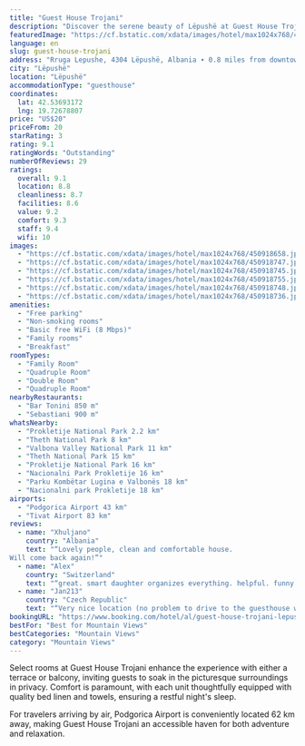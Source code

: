 ```yaml
---
title: "Guest House Trojani"
description: "Discover the serene beauty of Lëpushë at Guest House Trojani, a charming retreat that stands a mere 26 km away from the tranquil Plav Lake."
featuredImage: "https://cf.bstatic.com/xdata/images/hotel/max1024x768/450918658.jpg?k=f7cd7836b1ad714226b19306a8a4dc0f6aa0726851613d14f4f831765aee6bdb&o=&hp=1"
language: en
slug: guest-house-trojani
address: "Rruga Lepushe, 4304 Lëpushë, Albania ∙ 0.8 miles from downtown/center, 4304 Lëpushë, Albania"
city: "Lëpushë"
location: "Lëpushë"
accommodationType: "guesthouse"
coordinates:
  lat: 42.53693172
  lng: 19.72678807
price: "US$20"
priceFrom: 20
starRating: 3
rating: 9.1
ratingWords: "Outstanding"
numberOfReviews: 29
ratings:
  overall: 9.1
  location: 8.8
  cleanliness: 8.7
  facilities: 8.6
  value: 9.2
  comfort: 9.3
  staff: 9.4
  wifi: 10
images:
  - "https://cf.bstatic.com/xdata/images/hotel/max1024x768/450918658.jpg?k=f7cd7836b1ad714226b19306a8a4dc0f6aa0726851613d14f4f831765aee6bdb&o=&hp=1"
  - "https://cf.bstatic.com/xdata/images/hotel/max1024x768/450918747.jpg?k=4ab36edd44fdde51eb8efcd0dd34d30cddabb3d74b76f3cd77bfcfef781570d3&o=&hp=1"
  - "https://cf.bstatic.com/xdata/images/hotel/max1024x768/450918745.jpg?k=6dbf09f89e8ccfe0a59fb91083ee25640d2a7c22ed511f9a8aec223063abcb3c&o=&hp=1"
  - "https://cf.bstatic.com/xdata/images/hotel/max1024x768/450918755.jpg?k=f23e39b889f67b740168bd38578f305716aa2d7cec8431dccd80cd9aca5ee228&o=&hp=1"
  - "https://cf.bstatic.com/xdata/images/hotel/max1024x768/450918748.jpg?k=7bf65a4a34b7dca2d7e1e3cf27394040ae4773529f470d69bf35d5caf6935ee2&o=&hp=1"
  - "https://cf.bstatic.com/xdata/images/hotel/max1024x768/450918736.jpg?k=d714feb60fbbcb860fd7debe34ca6f23f2d99dd2b77e02856d974a1d8d63d9a8&o=&hp=1"
amenities:
  - "Free parking"
  - "Non-smoking rooms"
  - "Basic free WiFi (8 Mbps)"
  - "Family rooms"
  - "Breakfast"
roomTypes:
  - "Family Room"
  - "Quadruple Room"
  - "Double Room"
  - "Quadruple Room"
nearbyRestaurants:
  - "Bar Tonini 850 m"
  - "Sebastiani 900 m"
whatsNearby:
  - "Prokletije National Park 2.2 km"
  - "Theth National Park 8 km"
  - "Valbona Valley National Park 11 km"
  - "Theth National Park 15 km"
  - "Prokletije National Park 16 km"
  - "Nacionalni Park Prokletije 16 km"
  - "Parku Kombëtar Lugina e Valbonës 18 km"
  - "Nacionalni park Prokletije 18 km"
airports:
  - "Podgorica Airport 43 km"
  - "Tivat Airport 83 km"
reviews:
  - name: "Xhuljano"
    country: "Albania"
    text: "“Lovely people, clean and comfortable house.
Will come back again!”"
  - name: "Alex"
    country: "Switzerland"
    text: "“great. smart daughter organizes everything. helpful. funny animals and nice location.”"
  - name: "Jan213"
    country: "Czech Republic"
    text: "“Very nice location (no problem to drive to the guesthouse with civil SUV), kids enjoyed all the animals around. We have strongly appreciated how the hosts took care about us when we broke a tyre (took them almost full day to manage it) - thank...”"
bookingURL: "https://www.booking.com/hotel/al/guest-house-trojani-lepushe2.en-gb.html?aid=8035640"
bestFor: "Best for Mountain Views"
bestCategories: "Mountain Views"
category: "Mountain Views"
---
```


Select rooms at Guest House Trojani enhance the experience with either a terrace or balcony, inviting guests to soak in the picturesque surroundings in privacy. Comfort is paramount, with each unit thoughtfully equipped with quality bed linen and towels, ensuring a restful night's sleep.

For travelers arriving by air, Podgorica Airport is conveniently located 62 km away, making Guest House Trojani an accessible haven for both adventure and relaxation.